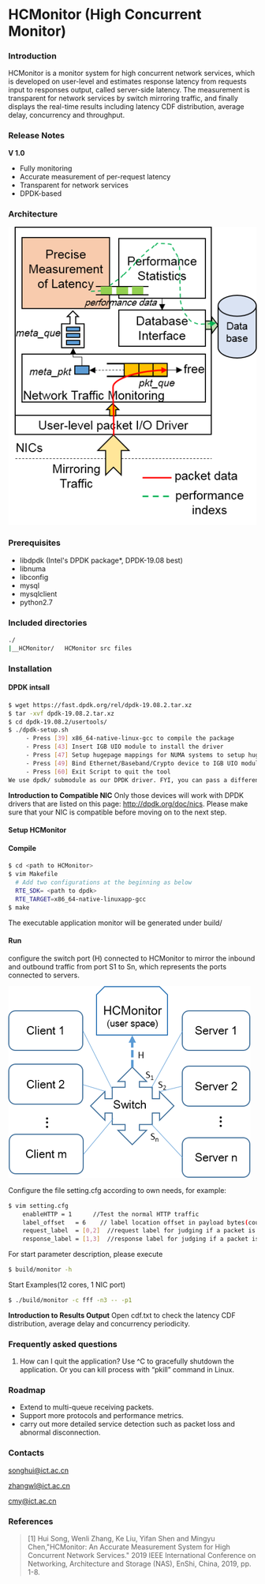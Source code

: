 
# HCMonitor (High Concurrent Monitor)

### Introduction

HCMonitor is a monitor system for high concurrent network services, which is developed on user-level and estimates response latency from requests input to responses output, called server-side latency. 
The measurement is transparent for network services by switch mirroring traffic, and finally displays the real-time results including latency CDF distribution, average delay, concurrency and throughput. 

### Release Notes

**V 1.0**

+ Fully monitoring
+ Accurate measurement of per-request latency
+ Transparent for network services
+ DPDK-based

### Architecture
 
 ![HCMonitor_architecture](HCMonitor_architecture.png)

### Prerequisites
* libdpdk (Intel's DPDK package*, DPDK-19.08 best) 
* libnuma
* libconfig
* mysql
* mysqlclient
* python2.7      

### Included directories

```bash
./    
|__HCMonitor/	HCMonitor src files              
```

### Installation

#### DPDK intsall

```bash
$ wget https://fast.dpdk.org/rel/dpdk-19.08.2.tar.xz
$ tar -xvf dpdk-19.08.2.tar.xz 
$ cd dpdk-19.08.2/usertools/
$ ./dpdk-setup.sh
     - Press [39] x86_64-native-linux-gcc to compile the package
     - Press [43] Insert IGB UIO module to install the driver
     - Press [47] Setup hugepage mappings for NUMA systems to setup hugepages
     - Press [49] Bind Ethernet/Baseband/Crypto device to IGB UIO module
     - Press [60] Exit Script to quit the tool
We use dpdk/ submodule as our DPDK driver. FYI, you can pass a different dpdk source directory as command line argument.
```
**Introduction to Compatible NIC**
Only those devices will work with DPDK drivers that are listed on this page: http://dpdk.org/doc/nics. Please make sure that your NIC is compatible before moving on to the next step.

#### Setup HCMonitor 

#### Compile
```bash
$ cd <path to HCMonitor>
$ vim Makefile
  # Add two configurations at the beginning as below
  RTE_SDK= <path to dpdk>
  RTE_TARGET=x86_64-native-linuxapp-gcc
$ make
```
The executable application monitor will be generated under build/

#### Run

configure the switch port (H) connected to HCMonitor to mirror the inbound and outbound traffic from port S1 to Sn, which represents the ports connected to servers.

![HCMonitor_Test_Method](HCMonitor_test.png)

Configure the file setting.cfg according to own needs, for example:
```bash
$ vim setting.cfg
	enableHTTP = 1      //Test the normal HTTP traffic
	label_offset   = 6    // label location offset in payload bytes(count from 0)
	request_label  = [0,2]  //request label for judging if a packet is a request
	response_label = [1,3]  //response label for judging if a packet is a response
```

For start parameter description, please execute
```bash
$ build/monitor -h 
```
Start Examples(12 cores, 1 NIC port)
```bash
$ ./build/monitor -c fff -n3 -- -p1
```
**Introduction to Results Output**
Open cdf.txt to check the latency CDF distribution, average delay and concurrency periodicity.

### Frequently asked questions

1. How can I quit the application?
Use ^C to gracefully shutdown the application. Or you can kill process with “pkill” command in Linux.


### Roadmap

+ Extend to multi-queue receiving packets.
+ Support more protocols and performance metrics.
+ carry out more detailed service detection such as packet loss and abnormal disconnection.

### Contacts

songhui@ict.ac.cn   

zhangwl@ict.ac.cn

cmy@ict.ac.cn

### References
> [1] Hui Song, Wenli Zhang, Ke Liu, Yifan Shen and Mingyu Chen,"HCMonitor: An Accurate Measurement System for High Concurrent Network Services." 2019 IEEE International Conference on Networking, Architecture and Storage (NAS), EnShi, China, 2019, pp. 1-8.
